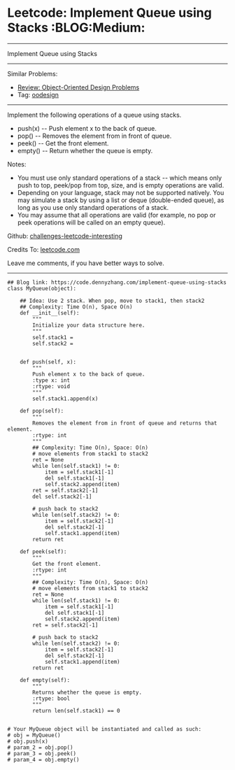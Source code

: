 # Leetcode: Implement Queue using Stacks     :BLOG:Medium:


---

Implement Queue using Stacks  

---

Similar Problems:  
-   [Review: Object-Oriented Design Problems](https://code.dennyzhang.com/review-oodesign)
-   Tag: [oodesign](https://code.dennyzhang.com/tag/oodesign)

---

Implement the following operations of a queue using stacks.  

-   push(x) -- Push element x to the back of queue.
-   pop() -- Removes the element from in front of queue.
-   peek() -- Get the front element.
-   empty() -- Return whether the queue is empty.

Notes:  
-   You must use only standard operations of a stack -- which means only push to top, peek/pop from top, size, and is empty operations are valid.
-   Depending on your language, stack may not be supported natively. You may simulate a stack by using a list or deque (double-ended queue), as long as you use only standard operations of a stack.
-   You may assume that all operations are valid (for example, no pop or peek operations will be called on an empty queue).

Github: [challenges-leetcode-interesting](https://github.com/DennyZhang/challenges-leetcode-interesting/tree/master/implement-queue-using-stacks)  

Credits To: [leetcode.com](https://leetcode.com/problems/implement-queue-using-stacks/description/)  

Leave me comments, if you have better ways to solve.  

---

    ## Blog link: https://code.dennyzhang.com/implement-queue-using-stacks
    class MyQueue(object):
    
        ## Idea: Use 2 stack. When pop, move to stack1, then stack2
        ## Complexity: Time O(n), Space O(n)
        def __init__(self):
            """
            Initialize your data structure here.
            """
            self.stack1 = 
            self.stack2 = 
    
    
        def push(self, x):
            """
            Push element x to the back of queue.
            :type x: int
            :rtype: void
            """
            self.stack1.append(x)
    
        def pop(self):
            """
            Removes the element from in front of queue and returns that element.
            :rtype: int
            """
            ## Complexity: Time O(n), Space: O(n)
            # move elements from stack1 to stack2
            ret = None
            while len(self.stack1) != 0:
                item = self.stack1[-1]
                del self.stack1[-1]
                self.stack2.append(item)
            ret = self.stack2[-1]
            del self.stack2[-1]
    
            # push back to stack2
            while len(self.stack2) != 0:
                item = self.stack2[-1]
                del self.stack2[-1]
                self.stack1.append(item)
            return ret
    
        def peek(self):
            """
            Get the front element.
            :rtype: int
            """
            ## Complexity: Time O(n), Space: O(n)
            # move elements from stack1 to stack2
            ret = None
            while len(self.stack1) != 0:
                item = self.stack1[-1]
                del self.stack1[-1]
                self.stack2.append(item)
            ret = self.stack2[-1]
    
            # push back to stack2
            while len(self.stack2) != 0:
                item = self.stack2[-1]
                del self.stack2[-1]
                self.stack1.append(item)
            return ret
    
        def empty(self):
            """
            Returns whether the queue is empty.
            :rtype: bool
            """
            return len(self.stack1) == 0
    
    
    # Your MyQueue object will be instantiated and called as such:
    # obj = MyQueue()
    # obj.push(x)
    # param_2 = obj.pop()
    # param_3 = obj.peek()
    # param_4 = obj.empty()